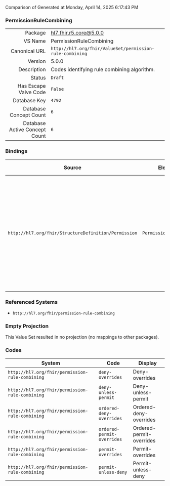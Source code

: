 Comparison of 
Generated at Monday, April 14, 2025 6:17:43 PM

### PermissionRuleCombining

|      |     |
| ---: | --- |
| Package | hl7.fhir.r5.core@5.0.0 |
| VS Name | PermissionRuleCombining |
| Canonical URL | `http://hl7.org/fhir/ValueSet/permission-rule-combining` |
| Version | 5.0.0 |
| Description | Codes identifying rule combining algorithm. |
| Status | `Draft` |
| Has Escape Valve Code | `False` |
| Database Key | `4792` |
| Database Concept Count | `6` |
| Database Active Concept Count | `6` |
### Bindings

| Source | Element | Binding | Strength | Element Short |
| ------ | ------- | ------- | -------- | ------------- |
| `http://hl7.org/fhir/StructureDefinition/Permission` | `Permission.combining` | `http://hl7.org/fhir/ValueSet/permission-rule-combining\|5.0.0` | `Required` | deny-overrides \| permit-overrides \| ordered-deny-overrides \| ordered-permit-overrides \| deny-unless-permit \| permit-unless-deny |

### Referenced Systems

* `http://hl7.org/fhir/permission-rule-combining`
### Empty Projection

This Value Set resulted in no projection (no mappings to other packages).

### Codes

| System | Code | Display |
| ------ | ---- | ------- |
| `http://hl7.org/fhir/permission-rule-combining` | `deny-overrides` | Deny-overrides |
| `http://hl7.org/fhir/permission-rule-combining` | `deny-unless-permit` | Deny-unless-permit |
| `http://hl7.org/fhir/permission-rule-combining` | `ordered-deny-overrides` | Ordered-deny-overrides |
| `http://hl7.org/fhir/permission-rule-combining` | `ordered-permit-overrides` | Ordered-permit-overrides |
| `http://hl7.org/fhir/permission-rule-combining` | `permit-overrides` | Permit-overrides |
| `http://hl7.org/fhir/permission-rule-combining` | `permit-unless-deny` | Permit-unless-deny |
